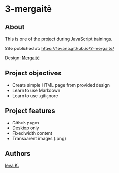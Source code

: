# 3-mergaitė

## About
This is one of the project during JavaScript trainings.

Site published at: https://1evana.github.io/3-mergaite/

Design: [Mergaitė](https://cdn.discordapp.com/attachments/648536139677958156/648860692459290634/unknown.png)

## Project objectives
- Create simple HTML page from provided design
- Learn to use Markdown
- Learn to use .gitignore

## Project features
- Github pages
- Desktop only
- Fixed width content
- Transparent images (.png)


## Authors
[Ieva K.](https://github.com/1evana)